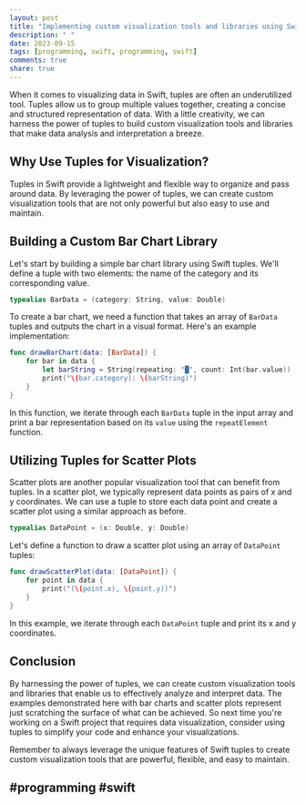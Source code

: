 ```yaml
---
layout: post
title: "Implementing custom visualization tools and libraries using Swift Tuples."
description: " "
date: 2023-09-15
tags: [programming, swift, programming, swift]
comments: true
share: true
---
```


When it comes to visualizing data in Swift, tuples are often an underutilized tool. Tuples allow us to group multiple values together, creating a concise and structured representation of data. With a little creativity, we can harness the power of tuples to build custom visualization tools and libraries that make data analysis and interpretation a breeze.

## Why Use Tuples for Visualization?

Tuples in Swift provide a lightweight and flexible way to organize and pass around data. By leveraging the power of tuples, we can create custom visualization tools that are not only powerful but also easy to use and maintain.

## Building a Custom Bar Chart Library

Let's start by building a simple bar chart library using Swift tuples. We'll define a tuple with two elements: the name of the category and its corresponding value.

```swift
typealias BarData = (category: String, value: Double)
```

To create a bar chart, we need a function that takes an array of `BarData` tuples and outputs the chart in a visual format. Here's an example implementation:

```swift
func drawBarChart(data: [BarData]) {
    for bar in data {
        let barString = String(repeating: "█", count: Int(bar.value))
        print("\(bar.category): \(barString)")
    }
}
```

In this function, we iterate through each `BarData` tuple in the input array and print a bar representation based on its `value` using the `repeatElement` function.

## Utilizing Tuples for Scatter Plots

Scatter plots are another popular visualization tool that can benefit from tuples. In a scatter plot, we typically represent data points as pairs of x and y coordinates. We can use a tuple to store each data point and create a scatter plot using a similar approach as before.

```swift
typealias DataPoint = (x: Double, y: Double)
```

Let's define a function to draw a scatter plot using an array of `DataPoint` tuples:

```swift
func drawScatterPlot(data: [DataPoint]) {
    for point in data {
        print("(\(point.x), \(point.y))")
    }
}
```

In this example, we iterate through each `DataPoint` tuple and print its x and y coordinates.

## Conclusion

By harnessing the power of tuples, we can create custom visualization tools and libraries that enable us to effectively analyze and interpret data. The examples demonstrated here with bar charts and scatter plots represent just scratching the surface of what can be achieved. So next time you're working on a Swift project that requires data visualization, consider using tuples to simplify your code and enhance your visualizations.

Remember to always leverage the unique features of Swift tuples to create custom visualization tools that are powerful, flexible, and easy to maintain.

## #programming #swift